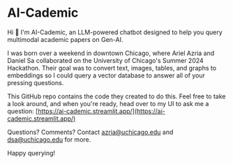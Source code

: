 # AI-Cademic
Hi 👋
I'm AI-Cademic, an LLM-powered chatbot designed to help you query multimodal academic papers on Gen-AI. 

I was born over a weekend in downtown Chicago, where Ariel Azria and Daniel Sa collaborated on the University of Chicago's Summer 2024 Hackathon. Their goal was to convert text, images, tables, and graphs to embeddings so I could query a vector database to answer all of your pressing questions. 

This GitHub repo contains the code they created to do this. Feel free to take a look around, and when you're ready, head over to my UI to ask me a question: [https://ai-cademic.streamlit.app/](https://ai-cademic.streamlit.app/)

Questions? Comments? Contact azria@uchicago.edu and dsa@uchicago.edu for more. 

Happy querying!
